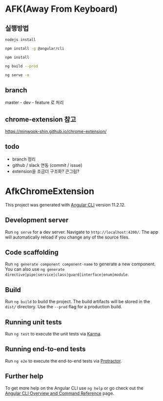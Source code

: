 # AFK(Away From Keyboard)

## 실행방법

```bash
nodejs install

npm install -g @angular/cli

npm install

ng build --prod

ng serve -o
```

## branch

master - dev - feature 로 처리

## chrome-extension 참고

<https://minwook-shin.github.io/chrome-extension/>

## todo

- branch 정리
- github / slack 연동 (commit / issue)
- extension을 조금더 구조화? 큰그림?

# AfkChromeExtension

This project was generated with [Angular CLI](https://github.com/angular/angular-cli) version 11.2.12.

## Development server

Run `ng serve` for a dev server. Navigate to `http://localhost:4200/`. The app will automatically reload if you change any of the source files.

## Code scaffolding

Run `ng generate component component-name` to generate a new component. You can also use `ng generate directive|pipe|service|class|guard|interface|enum|module`.

## Build

Run `ng build` to build the project. The build artifacts will be stored in the `dist/` directory. Use the `--prod` flag for a production build.

## Running unit tests

Run `ng test` to execute the unit tests via [Karma](https://karma-runner.github.io).

## Running end-to-end tests

Run `ng e2e` to execute the end-to-end tests via [Protractor](http://www.protractortest.org/).

## Further help

To get more help on the Angular CLI use `ng help` or go check out the [Angular CLI Overview and Command Reference](https://angular.io/cli) page.

